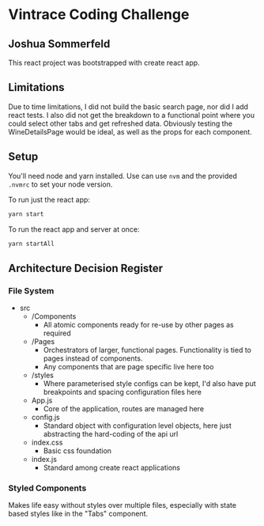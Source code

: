 # Vintrace Coding Challenge
## Joshua Sommerfeld

This react project was bootstrapped with create react app.

## Limitations
Due to time limitations, I did not build the basic search page, nor did I add react tests.
I also did not get the breakdown to a functional point where you could select other tabs and get refreshed data.
Obviously testing the WineDetailsPage would be ideal, as well as the props for each component.

## Setup
You'll need node and yarn installed. Use can use `nvm` and the provided `.nvmrc` to set your node version.

To run just the react app:
```bash
yarn start
```

To run the react app and server at once:
```bash
yarn startAll
```

## Architecture Decision Register
### File System
* src
    * /Components
        * All atomic components ready for re-use by other pages as required
    * /Pages
        * Orchestrators of larger, functional pages. Functionality is tied to pages instead of components.
        * Any components that are page specific live here too
    * /styles
      * Where parameterised style configs can be kept, I'd also have put breakpoints and spacing configuration files here
    * App.js
      * Core of the application, routes are managed here
    * config.js
      * Standard object with configuration level objects, here just abstracting the hard-coding of the api url
    * index.css
      * Basic css foundation
    * index.js
      * Standard among create react applications

### Styled Components
Makes life easy without styles over multiple files, especially with state based styles like in the "Tabs" component.